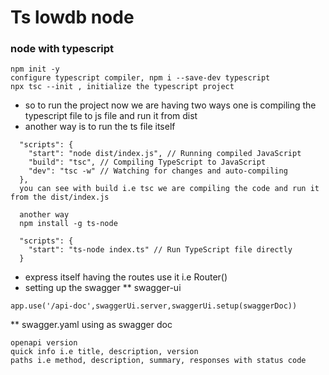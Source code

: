 # Ts lowdb node

### node with typescript

```
npm init -y
configure typescript compiler, npm i --save-dev typescript
npx tsc --init , initialize the typescript project
```

* so to run the project now we are having two ways one is compiling the typescript file to js file and run it from dist
* another way is to run the ts file itself

```
  "scripts": {
    "start": "node dist/index.js", // Running compiled JavaScript
    "build": "tsc", // Compiling TypeScript to JavaScript
    "dev": "tsc -w" // Watching for changes and auto-compiling
  },
  you can see with build i.e tsc we are compiling the code and run it from the dist/index.js

  another way
  npm install -g ts-node

  "scripts": {
    "start": "ts-node index.ts" // Run TypeScript file directly
  }
```

* express itself having the routes use it i.e Router()
* setting up the swagger
** swagger-ui
```
app.use('/api-doc',swaggerUi.server,swaggerUi.setup(swaggerDoc))
```
** swagger.yaml using as swagger doc
```
openapi version
quick info i.e title, description, version
paths i.e method, description, summary, responses with status code
```
